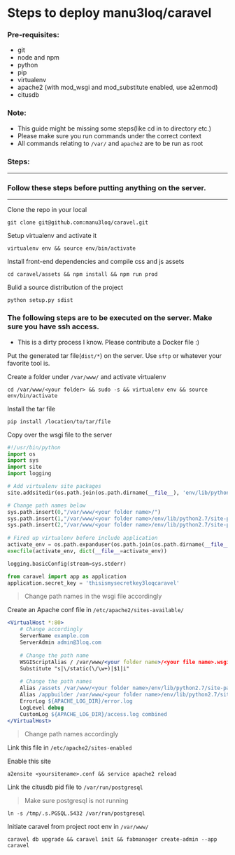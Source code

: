 # Steps to deploy manu3loq/caravel

### Pre-requisites:

* git
* node and npm
* python
* pip
* virtualenv
* apache2 (with mod_wsgi and mod_substitute enabled, use a2enmod)
* citusdb

### Note:

* This guide might be missing some steps(like cd in to directory etc.)
* Please make sure you run commands under the correct context
* All commands relating to `/var/` and `apache2` are to be run as root

### Steps:
----------

### Follow these steps before putting anything on the server.
-------------------------------------------------------------

Clone the repo in your local
```
git clone git@github.com:manu3loq/caravel.git
```

Setup virtualenv and activate it
```
virtualenv env && source env/bin/activate
```

Install front-end dependencies and compile css and js assets
```
cd caravel/assets && npm install && npm run prod
```

Bulid a source distribution of the project
```
python setup.py sdist
```

### The following steps are to be executed on the server. Make sure you have ssh access.
- This is a dirty process I know. Please contribute a Docker file :)

Put the generated tar file(`dist/*`) on the server. Use `sftp` or whatever your favorite tool is.

Create a folder under `/var/www/` and activate virtualenv
```
cd /var/www/<your folder> && sudo -s && virtualenv env && source env/bin/activate
```

Install the tar file

```
pip install /location/to/tar/file
```

Copy over the wsgi file to the server

```python
#!/usr/bin/python
import os
import sys
import site
import logging

# Add virtualenv site packages
site.addsitedir(os.path.join(os.path.dirname(__file__), 'env/lib/python2.7/site-packages'))

# Change path names below
sys.path.insert(0,"/var/www/<your folder name>/")
sys.path.insert(1,"/var/www/<your folder name>/env/lib/python2.7/site-packages/")
sys.path.insert(2,"/var/www/<your folder name>/env/lib/python2.7/site-packages/caravel/")
 
# Fired up virtualenv before include application
activate_env = os.path.expanduser(os.path.join(os.path.dirname(__file__), 'env/bin/activate_this.py'))
execfile(activate_env, dict(__file__=activate_env))

logging.basicConfig(stream=sys.stderr)

from caravel import app as application
application.secret_key = 'thisismysecretkey3loqcaravel'
```

> Change path names in the wsgi file accordingly

Create an Apache conf file in `/etc/apache2/sites-available/`

```apache
<VirtualHost *:80>
    # Change accordingly
    ServerName example.com
    ServerAdmin admin@3loq.com
    
    # Change the path name
    WSGIScriptAlias / /var/www/<your folder name>/<your file name>.wsgi
    Substitute "s|\/static(\/\w+)|$1|i"
    
    # Change the path names
    Alias /assets /var/www/<your folder name>/env/lib/python2.7/site-packages/caravel/static
    Alias /appbuilder /var/www/<your folder name>/env/lib/python2.7/site-packages/flask_appbuilder/static
    ErrorLog ${APACHE_LOG_DIR}/error.log
    LogLevel debug
    CustomLog ${APACHE_LOG_DIR}/access.log combined
</VirtualHost>
```
> Change path names accordingly

Link this file in `/etc/apache2/sites-enabled`

Enable this site

```
a2ensite <yoursitename>.conf && service apache2 reload
```
Link the citusdb pid file to `/var/run/postgresql`
> Make sure postgresql is not running

```
ln -s /tmp/.s.PGSQL.5432 /var/run/postgresql
```
Initiate caravel from project root env in `/var/www/`

```
caravel db upgrade && caravel init && fabmanager create-admin --app caravel
```
